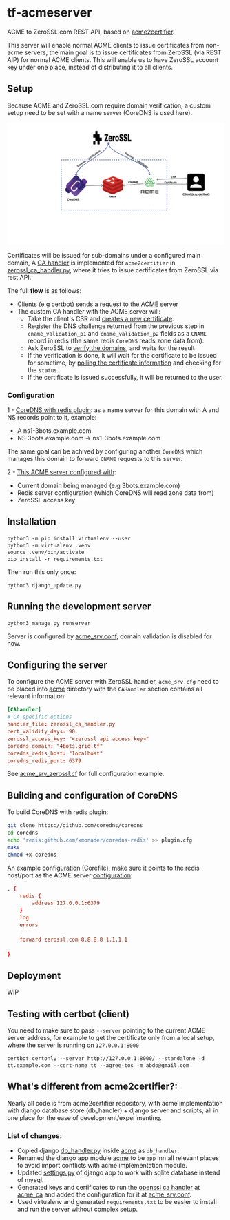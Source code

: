 # tf-acmeserver

ACME to ZeroSSL.com REST API, based on [acme2certifier](https://github.com/grindsa/acme2certifier).

This server will enable normal ACME clients to issue certificates from non-acme servers, the main goal is to issue certificates from ZeroSSL (via REST AIP) for normal ACME clients. This will enable us to have ZeroSSL account key under one place, instead of distributing it to all clients.

## Setup

Because ACME and ZeroSSL.com require domain verification, a custom setup need to be set with a name server (CoreDNS is used here).

![diagram](diagram/block.png)

Certificates will be issued for sub-domains under a configured main domain, A [CA handler](https://github.com/grindsa/acme2certifier/blob/master/docs/ca_handler.md) is implemented for `acme2certifier` in [zerossl_ca_handler.py](zerossl_ca_handler.py), where it tries to issue certificates from ZeroSSL via rest API.

The full **flow** is as follows:

* Clients (e.g certbot) sends a request to the ACME server
* The custom CA handler with the ACME server will:
  * Take the client's CSR and [creates a new certificate](https://zerossl.com/documentation/api/create-certificate/).
  * Register the DNS challenge returned from the previous step in `cname_validation_p1` and `cname_validation_p2` fields as a `CNAME` record in redis (the same redis `CoreDNS` reads zone data from).
  * Ask ZeroSSL to [verify the domains](https://zerossl.com/documentation/api/verify-domains/), and waits for the result
  * If the verification is done, it will wait for the certificate to be issued for sometime, by [polling the certificate information](https://zerossl.com/documentation/api/get-certificate/) and checking for the `status`.
  * If the certificate is issued successfully, it will be returned to the user.

### Configuration

1 - [CoreDNS with redis plugin](#building-and-configuration-of-coredns): as a name server for this domain with A and NS records point to it, example:
  * A ns1-3bots.example.com
  * NS 3bots.example.com -> ns1-3bots.example.com
  
 The same goal can be achived by configuring another `CoreDNS` which manages this domain to forward `CNAME` requests to this server.

2 - [This ACME server configured with](#configuring-the-server):
  * Current domain being managed (e.g 3bots.example.com)
  * Redis server configuration (which CoreDNS will read zone data from)
  * ZeroSSL access key


## Installation

```
python3 -m pip install virtualenv --user
python3 -m virtualenv .venv
source .venv/bin/activate
pip install -r requirements.txt
```

Then run this only once:

```
python3 django_update.py
```

## Running the development server

```
python3 manage.py runserver
```

Server is configured by [acme_srv.conf](/acme/acme_srv.cfg), domain validation is disabled for now.

## Configuring the server

To configure the ACME server with ZeroSSL handler, `acme_srv.cfg` need to be placed into [acme](/acme) directory with the `CAHandler` section contains all relevant information:

```conf
[CAhandler]
# CA specific options
handler_file: zerossl_ca_handler.py
cert_validity_days: 90
zerossl_access_key: "<zerossl api access key>"
coredns_domain: "4bots.grid.tf"
coredns_redis_host: "localhost"
coredns_redis_port: 6379
```

See [acme_srv_zerossl.cf](/config/acme_srv.zerossl.cfg) for full configuration example.


## Building and configuration of CoreDNS

To build CoreDNS with redis plugin:

```bash
git clone https://github.com/coredns/coredns
cd coredns
echo 'redis:github.com/xmonader/coredns-redis' >> plugin.cfg
make
chmod +x coredns
```

An example configuration (Corefile), make sure it points to the redis host/port as the ACME server [configuration](#configuring-the-server):

```conf
. {
    redis {
        address 127.0.0.1:6379
    }
    log
    errors

    forward zerossl.com 8.8.8.8 1.1.1.1

}
```

## Deployment

WIP

## Testing with certbot (client)

You need to make sure to pass `--server` pointing to the current ACME server address, for example to get the certificate only from a local setup, where the server is running on `127.0.0.1:8000`

```
certbot certonly --server http://127.0.0.1:8000/ --standalone -d tt.example.com --cert-name tt --agree-tos -m abdo@gmail.com
```


## What's different from acme2certifier?:

Nearly all code is from acme2certifier repository, with acme implementation with django database store (db_handler)  + django server and scripts, all in one place for the ease of development/experimenting.

### List of changes:

* Copied django [db_handler.py](https://github.com/grindsa/acme2certifier/blob/master/examples/db_handler/django_handler.py) inside [acme](/acme) as `db_handler`.
* Renamed the django app module [acme](https://github.com/grindsa/acme2certifier/tree/master/examples/django/acme) to be `app` inn all relevant places to avoid import conflicts with acme implementation module.
* Updated [settings.py](/acme2certifier/settings.py) of django app to work with sqlite database instead of mysql.
* Generated keys and certificates to run the [openssl ca handler](https://github.com/grindsa/acme2certifier/blob/master/docs/openssl.md) at [acme_ca](/acme_ca) and added the configuration for it at [acme_srv.conf](/acme/acme_srv.cfg#L20).
* Used virtualenv and generated `requirements.txt` to be easier to install and run the server without complex setup.
